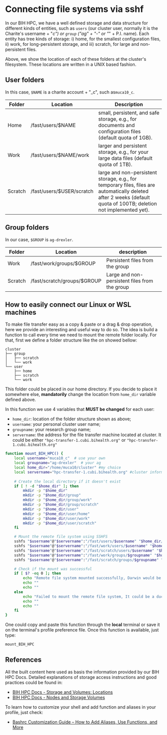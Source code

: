 # Connecting  file systems via sshf

In our BIH HPC, we have a well defined storage and data structure for different kinds of entities, such as `users` (our cluster user, normally it is the Charite's username + "_c") or `group` ("ag" + "-" or "_" + P.I. name). Each entity has tree kinds of storage: i) home, for the smallest configuration files, ii) work, for long-persistent storage, and iii) scratch, for large and non-persistent files.

Above, we show the location of each of these folders at the cluster's filesystem. These locations are written in a UNIX based fashion.

## User folders

In this case, `$NAME` is a charite account + "_c", such as`muca10_c`.

| Folder | Location | Description |
| --- | --- | --- |
| Home | /fast/users/$NAME | small, persistent, and safe storage, e.g., for documents and configuration files (default quota of 1GB). |
| Work | /fast/users/$NAME/work | larger and persistent storage, e.g., for your large data files (default quota of 1TB). |
| Scratch | /fast/users/$USER/scratch | large and non-persistent storage, e.g., for temporary files, files are automatically deleted after 2 weeks (default quota of 100TB; deletion not implemented yet). |

## Group folders

In our case, `$GROUP` is `ag-drexler`.
        
| Folder | Location | description |
| --- | --- | --- |
| Work | /fast/work/groups/$GROUP | Persistent files from the group |
| Scratch | /fast/scratch/groups/$GROUP | Large and non-persistent files from the group |

## How to easily connect our Linux or WSL machines

To make file transfer easy as a copy & paste or a drag & drop operation, here we provide an interesting and useful way to do so. The idea is build a function to call every time we need to mount the remote folder locally. For that, first we define a folder structure like the on showed bellow:

```
cluster
├── group
│   ├── scratch
│   └── work
└── user
    ├── home
    ├── scratch
    └── work
```

This folder could be placed in our home directory. If you decide to place it somewhere else, **mandatorily** change the location from `home_dir` variable defined above.

In this function we use 4 variables that **MUST be changed** for each user:

- `home_dir`: location of the folder structure shown as above;
-  `username`: your personal cluster user name;
- `groupname`: your research group name;
- `servername`: the address for the file transfer machine located at cluster. It could be either  `"hpc-transfer-1.cubi.bihealth.org"` or `"hpc-transfer-1.cubi.bihealth.org"`

```bash
function mount_BIH_HPC() {
    local username="muca10_c"  # use your own
    local groupname="ag-drexler"  # your ag
    local home_dir="/home/muca10/cluster" #my choice
    local servername="hpc-transfer-1.cubi.bihealth.org" #cluster information
    
    # Create the local directory if it doesn't exist
    if [ ! -d "$home_dir" ]; then
        mkdir -p "$home_dir"
        mkdir -p "$home_dir/group"
        mkdir -p "$home_dir/group/work"
        mkdir -p "$home_dir/group/scratch"
        mkdir -p "$home_dir/user"
        mkdir -p "$home_dir/user/home"
        mkdir -p "$home_dir/user/work"
        mkdir -p "$home_dir/user/scratch"
    fi

    # Mount the remote file system using SSHFS
    sshfs "$username"@"$servername":"/fast/users/$username" "$home_dir/user/home"
    sshfs "$username"@"$servername":"/fast/work/users/$username" "$home_dir/user/work"
    sshfs "$username"@"$servername":"/fast/scratch/users/$username" "$home_dir/user/scratch"
    sshfs "$username"@"$servername":"/fast/work/groups/$groupname" "$home_dir/group/work"
    sshfs "$username"@"$servername":"/fast/scratch/groups/$groupname" "$home_dir/group/scratch"

    # Check if the mount was successful
    if [ $? -eq 0 ]; then
        echo "Remote file system mounted successfully, Darwin would be praised!"
        echo ""
        echo ""
    else
        echo "Failed to mount the remote file system, It could be a duck!"
        echo ""
        echo ""
    fi
}
```

One could copy and paste this function through the **local** terminal or save it on the terminal's profile preference file. Once this function is available, just type:

```bash
mount_BIH_HPC
```
## References

All the built content here used as basis the information provided by our BIH HPC Docs. Detailed explanations of storage access instructions and good practices could be found in:
- [BIH HPC Docs - Storage and Volumes: Locations](https://bihealth.github.io/bih-cluster/storage/storage-locations/)
- [BIH HPC Docs - Nodes and Storage Volumes](https://bihealth.github.io/bih-cluster/overview/storage/)

To learn how to customize your shell and add function and aliases in your profile, just check:
- [Bashrc Customization Guide – How to Add Aliases, Use Functions, and More](https://www.freecodecamp.org/news/bashrc-customization-guide/)

